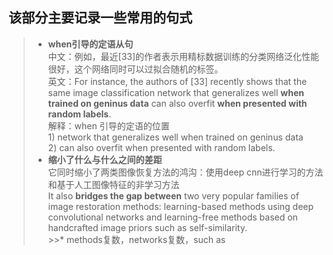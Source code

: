 ## 该部分主要记录一些常用的句式


>* **when引导的定语从句**  
    中文：例如，最近[33]的作者表示用精标数据训练的分类网络泛化性能很好，这个网络同时可以过拟合随机的标签。  
    英文：For instance, the authors of [33] recently shows that the same image classification network that generalizes well **when trained on geninus data** can also overfit **when presented with random labels**.  
    解释：when 引导的定语的位置  
    1) network that generalizes well when trained on geninus data  
    2) can also overfit when presented with random labels.
>* **缩小了什么与什么之间的差距**   
它同时缩小了两类图像恢复方法的鸿沟：使用deep cnn进行学习的方法和基于人工图像特征的非学习方法   
    It also **bridges the gap between** two very popular families of image restoration methods: learning-based methods using deep convolutional networks and learning-free methods based on handcrafted image priors such as self-similarity.   
    >>* methods复数，networks复数，such as   
